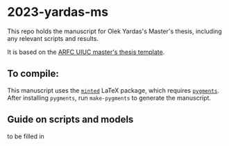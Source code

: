 # 2023-yardas-ms
This repo holds the manuscript for Olek Yardas's Master's thesis, including
any relevant scripts and results.

It is based on the [ARFC UIUC master's thesis template](https://github.com/arfc/ms-thesis-template).

## To compile:
This manuscript uses the [`minted`](https://ctan.org/pkg/minted?lang=en) LaTeX
package, which requires [`pygments`](https://pygments.org/). After installing
`pygments`, run `make-pygments` to generate the manuscript.

## Guide on scripts and models
to be filled in
